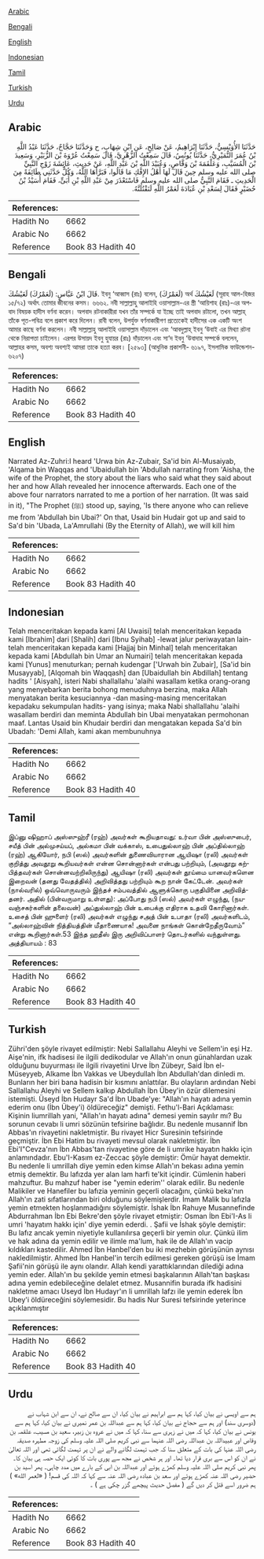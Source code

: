 [Arabic](#arabic)

[Bengali](#bengali)

[English](#english)

[Indonesian](#indonesian)

[Tamil](#tamil)

[Turkish](#turkish)

[Urdu](#urdu)

## Arabic


<div dir="rtl" lang="ar" style={{fontSize:'larger',backgroundColor:'#f8f9fa',padding:20}}>
حَدَّثَنَا الأُوَيْسِيُّ، حَدَّثَنَا إِبْرَاهِيمُ، عَنْ صَالِحٍ، عَنِ ابْنِ شِهَابٍ، ح وَحَدَّثَنَا حَجَّاجٌ، حَدَّثَنَا عَبْدُ اللَّهِ بْنُ عُمَرَ النُّمَيْرِيُّ، حَدَّثَنَا يُونُسُ، قَالَ سَمِعْتُ الزُّهْرِيَّ، قَالَ سَمِعْتُ عُرْوَةَ بْنَ الزُّبَيْرِ، وَسَعِيدَ بْنَ الْمُسَيَّبِ، وَعَلْقَمَةَ بْنَ وَقَّاصٍ، وَعُبَيْدَ اللَّهِ بْنَ عَبْدِ اللَّهِ، عَنْ حَدِيثِ، عَائِشَةَ زَوْجِ النَّبِيِّ صلى الله عليه وسلم حِينَ قَالَ لَهَا أَهْلُ الإِفْكِ مَا قَالُوا، فَبَرَّأَهَا اللَّهُ، وَكُلٌّ حَدَّثَنِي طَائِفَةً مِنَ الْحَدِيثِ ـ فَقَامَ النَّبِيُّ صلى الله عليه وسلم فَاسْتَعْذَرَ مِنْ عَبْدِ اللَّهِ بْنِ أُبَىٍّ، فَقَامَ أُسَيْدُ بْنُ حُضَيْرٍ فَقَالَ لِسَعْدِ بْنِ عُبَادَةَ لَعَمْرُ اللَّهِ لَنَقْتُلَنَّهُ‏.‏
</div>
<div style={{backgroundColor:'#f8f9fa',padding:20, marginBottom: 10}}><table> <thead> <tr> <th>References:</th> <th></th> </tr> </thead> <tbody><tr><td>Hadith No</td><td>6662</td></tr><tr><td>Arabic No</td><td>6662</td></tr><tr><td>Reference</td><td>Book 83 Hadith 40</td></tr></tbody></table></div>

## Bengali


<div dir="ltr" lang="bn" style={{fontSize:'larger',backgroundColor:'#f8f9fa',padding:20}}>
قَالَ ابْنُ عَبَّاسٍ: (لَعَمْرُكَ) لَعَيْشُكَ. ইবনু ‘আব্বাস (রাঃ) বলেন, (لَعَمْرُكَ) অর্থ لَعَيْشُكَ (সূরাহ আল-হিজর ১৫/৭২) অর্থাৎ তোমার জীবনের কসম। ৬৬৬২. নবী সাল্লাল্লাহু আলাইহি ওয়াসাল্লাম-এর স্ত্রী ‘আয়িশাহ (রাঃ)-এর অপবাদ বিষয়ক হাদীস বর্ণনা করেন। অপবাদ রটনাকারীরা যখন তাঁর সম্পর্কে যা ইচ্ছে তাই অপবাদ রটালো, তখন আল্লাহ্ তাঁকে পূত-পবিত্র বলে প্রকাশ করে দিলেন। রাবী বলেন, উপর্যুক্ত বর্ণনাকারীগণ প্রত্যেকেই হাদীসের এক একটি অংশ আমার কাছে বর্ণনা করলেন। নবী সাল্লাল্লাহু আলাইহি ওয়াসাল্লাম দাঁড়ালেন এবং ‘আবদুল্লাহ্ ইবনু ‘উবাই এর মিথ্যা রটনা থেকে নিরাপত্তা চাইলেন। এরপর উসায়দ ইবনু হুযায়র (রাঃ) দাঁড়ালেন এবং সা‘দ ইবনু ‘উবাদাহ সম্পর্কে বললেন, আল্লাহর কসম, অবশ্য অবশ্যই আমরা তাকে হত্যা করব। [২৫৯৩] (আধুনিক প্রকাশনী- ৬১৯৭, ইসলামিক ফাউন্ডেশন- ৬২০৭)
</div>
<div style={{backgroundColor:'#f8f9fa',padding:20, marginBottom: 10}}><table> <thead> <tr> <th>References:</th> <th></th> </tr> </thead> <tbody><tr><td>Hadith No</td><td>6662</td></tr><tr><td>Arabic No</td><td>6662</td></tr><tr><td>Reference</td><td>Book 83 Hadith 40</td></tr></tbody></table></div>

## English


<div dir="ltr" lang="en" style={{fontSize:'larger',backgroundColor:'#f8f9fa',padding:20}}>
Narrated Az-Zuhri:I heard 'Urwa bin Az-Zubair, Sa'id bin Al-Musaiyab, 'Alqama bin Waqqas and 'Ubaidullah bin 'Abdullah narrating from 'Aisha, the wife of the Prophet, the story about the liars who said what they said about her and how Allah revealed her innocence afterwards. Each one of the above four narrators narrated to me a portion of her narration. (It was said in it), "The Prophet (ﷺ) stood up, saying, 'Is there anyone who can relieve me from 'Abdullah bin Ubai?' On that, Usaid bin Hudair got up and said to Sa'd bin 'Ubada, La'Amrullahi (By the Eternity of Allah), we will kill him
</div>
<div style={{backgroundColor:'#f8f9fa',padding:20, marginBottom: 10}}><table> <thead> <tr> <th>References:</th> <th></th> </tr> </thead> <tbody><tr><td>Hadith No</td><td>6662</td></tr><tr><td>Arabic No</td><td>6662</td></tr><tr><td>Reference</td><td>Book 83 Hadith 40</td></tr></tbody></table></div>

## Indonesian


<div dir="ltr" lang="id" style={{fontSize:'larger',backgroundColor:'#f8f9fa',padding:20}}>
Telah menceritakan kepada kami [Al Uwaisi] telah menceritakan kepada kami [Ibrahim] dari [Shalih] dari [Ibnu Syihab] -lewat jalur periwayatan lain- telah menceritakan kepada kami [Hajjaj bin Minhal] telah menceritakan kepada kami [Abdullah bin Umar an Numairi] telah menceritakan kepada kami [Yunus] menuturkan; pernah kudengar ['Urwah bin Zubair], [Sa'id bin Musayyab], [Alqomah bin Waqqash] dan [Ubaidullah bin Abdillah] tentang hadits ' [Aisyah], isteri Nabi shallallahu 'alaihi wasallam ketika orang-orang yang menyebarkan berita bohong menuduhnya berzina, maka Allah menyatakan berita kesuciannya -dan masing-masing menceritakan kepadaku sekumpulan hadits- yang isinya; maka Nabi shallallahu 'alaihi wasallam berdiri dan meminta Abdullah bin Ubai menyatakan permohonan maaf. Lantas Usaid bin Khudair berdiri dan mengatakan kepada Sa'd bin Ubadah: 'Demi Allah, kami akan membunuhnya
</div>
<div style={{backgroundColor:'#f8f9fa',padding:20, marginBottom: 10}}><table> <thead> <tr> <th>References:</th> <th></th> </tr> </thead> <tbody><tr><td>Hadith No</td><td>6662</td></tr><tr><td>Arabic No</td><td>6662</td></tr><tr><td>Reference</td><td>Book 83 Hadith 40</td></tr></tbody></table></div>

## Tamil


<div dir="ltr" lang="ta" style={{fontSize:'larger',backgroundColor:'#f8f9fa',padding:20}}>
இப்னு ஷிஹாப் அஸ்ஸுஹ்ரீ (ரஹ்) அவர்கள் கூறியதாவது: உர்வா பின் அஸ்ஸுபைர், சயீத் பின் அல்முசய்யப், அல்கமா பின் வக்காஸ், உபைதுல்லாஹ் பின் அப்தில்லாஹ் (ரஹ்) ஆகியோர், நபி (ஸல்) அவர்களின் துணைவியாரான ஆயிஷா (ரலி) அவர்கள் குறித்து அவதூறு கூறியவர்கள் என்ன சொன்னார்கள் என்பது பற்றியும், (அவதூறு கற்பித்தவர்கள் சொன்னவற்றிலிருந்து) ஆயிஷா (ரலி) அவர்கள் தூய்மை யானவர்களென இறைவன் (தனது வேதத்தில்) அறிவித்தது பற்றியும் கூற நான் கேட்டேன். அவர்கள் (நால்வரில்) ஒவ்வொருவரும் இந்தச் சம்பவத்தில் ஆளுக்கொரு பகுதியினை அறிவித்தனர். அதில் (பின்வருமாறு உள்ளது): அப்போது நபி (ஸல்) அவர்கள் எழுந்து, (நயவஞ்சகர்களின் தலைவன்) அப்துல்லாஹ் பின் உபைக்கு எதிராக உதவி கோரினார்கள். உசைத் பின் ஹுளைர் (ரலி) அவர்கள் எழுந்து சஅத் பின் உபாதா (ரலி) அவர்களிடம், “அல்லாஹ்வின் நித்தியத்தின் மீதாணையாக! அவனை நாங்கள் கொன்றேதீருவோம்” என்று கூறினார்கள்.53 இந்த ஹதீஸ் இரு அறிவிப்பாளர் தொடர்களில் வந்துள்ளது. அத்தியாயம் : 83
</div>
<div style={{backgroundColor:'#f8f9fa',padding:20, marginBottom: 10}}><table> <thead> <tr> <th>References:</th> <th></th> </tr> </thead> <tbody><tr><td>Hadith No</td><td>6662</td></tr><tr><td>Arabic No</td><td>6662</td></tr><tr><td>Reference</td><td>Book 83 Hadith 40</td></tr></tbody></table></div>

## Turkish


<div dir="ltr" lang="tr" style={{fontSize:'larger',backgroundColor:'#f8f9fa',padding:20}}>
Zühri'den şöyle rivayet edilmiştir: Nebi Sallallahu Aleyhi ve Sellem'in eşi Hz. Aişe'nin, ifk hadisesi ile ilgili dedikodular ve Allah'ın onun günahlardan uzak olduğunu buyurması ile ilgili rivayetini Urve İbn Zübeyr, Said İbn el-Müseyyeb, Alkame İbn Vakkas ve Ubeydullah İbn Abdullah'dan dinledi m. Bunların her biri bana hadisin bir kısmını anlattılar. Bu olayların ardından Nebi Sallallahu Aleyhi ve Sellem kalkıp Abdullah İbn Übey'in özür dilemesini istemişti. Üseyd İbn Hudayr Sa'd İbn Ubade'ye: "Allah'ın hayatı adına yemin ederim onu (İbn Übey'i) öldüreceğiz" demişti. Fethu'l-Bari Açıklaması: Kişinin liumrillah yani, "Allah'ın hayatı adına" demesi yemin sayılır mı? Bu sorunun cevabı li umri sözünün tefsirine bağlıdır. Bu nedenle musannif İbn Abbas'ın rivayetini nakletmiştir. Bu rivayet Hicr Suresinin tefsirinde geçmiştir. İbn Ebi Hatim bu rivayeti mevsul olarak nakletmiştir. İbn Ebi'I"Cevza'nın İbn Abbas'tan rivayetine göre de li umrike hayatın hakkı için anlamındadır. Ebu'I-Kasım ez-Zeccac şöyle demiştir: Ömür hayat demektir. Bu nedenle li umrillah diye yemin eden kimse Allah'ın bekası adına yemin etmiş demektir. Bu lafızda yer alan lam harfi te'kit içindir. Cümlenin haberi mahzuftur. Bu mahzuf haber ise "yemin ederim'' olarak edilir. Bu nedenle Malikiler ve Hanefiler bu lafızia yeminin geçerli olacağını, çünkü beka'nın Allah'ın zati sıfatlarından biri olduğunu söylemişlerdir. İmam Malik bu lafızIa yemin etmekten hoşlanmadığını söylemiştir. İshak İbn Rahuye Musannefinde Abdurrahman İbn Ebi Bekre'den şöyle rivayet etmiştir: Osman İbn Ebi'I-As li umri 'hayatım hakkı için' diye yemin ederdi. . Şafii ve İshak şöyle demiştir: Bu lafız ancak yemin niyetiyle kullanılırsa geçerli bir yemin olur. Çünkü ilim ve hak adına da yemin edilir ve ilimle ma'lum, hak ile de Allah'ın vacip kıldıkları kastedilir. Ahmed İbn Hanbel'den bu iki mezhebin görüşünün aynısı nakledilmiştir. Ahmed İbn Hanbel'in tercih edilmesi gereken görüşü ise İmam Şafii'nin görüşü ile aynı olandır. Allah kendi yarattıklarından dilediği adına yemin eder. Allah'ın bu şekilde yemin etmesi başkalarının Allah'tan başkası adına yemin edebileceğine delalet etmez. Musannifin burada ifk hadisini nakletme amacı Useyd İbn Hudayr'ın li umrillah Iafzı ile yemin ederek İbn Ubey'i öldüreceğini söylemesidir. Bu hadis Nur Suresi tefsirinde yeterince açıklanmıştır
</div>
<div style={{backgroundColor:'#f8f9fa',padding:20, marginBottom: 10}}><table> <thead> <tr> <th>References:</th> <th></th> </tr> </thead> <tbody><tr><td>Hadith No</td><td>6662</td></tr><tr><td>Arabic No</td><td>6662</td></tr><tr><td>Reference</td><td>Book 83 Hadith 40</td></tr></tbody></table></div>

## Urdu


<div dir="rtl" lang="ur" style={{fontSize:'larger',backgroundColor:'#f8f9fa',padding:20}}>
ہم سے اویسی نے بیان کیا، کہا ہم سے ابراہیم نے بیان کیا، ان سے صالح نے، ان سے ابن شہاب نے (دوسری سند) اور ہم سے حجاج نے بیان کیا، کہا ہم سے عبداللہ بن عمر نمیری نے بیان کیا، کہا ہم سے یونس نے بیان کیا، کہا کہ میں نے زہری سے سنا، کہا کہ میں نے عروہ بن زبیر، سعید بن مسیب، علقمہ بن وقاص اور عبیداللہ بن عبداللہ رضی اللہ عنہما سے نبی کریم صلی اللہ علیہ وسلم کی زوجہ مطہرہ صدیقہ رضی اللہ عنہا کی بات کے متعلق سنا کہ جب تہمت لگانے والے نے ان پر تہمت لگائی تھی اور اللہ تعالیٰ نے ان کو اس سے بری قرار دیا تھا۔ اور ہر شخص نے مجھ سے پوری بات کا کوئی ایک حصہ ہی بیان کا۔ پھر نبی کریم صلی اللہ علیہ وسلم کھڑے ہوئے اور عبداللہ بن ابی کے بارے میں مدد چاہی۔ پھر اسید بن حضیر رضی اللہ عنہ کھڑے ہوئے اور سعد بن عبادہ رضی اللہ عنہ سے کہا کہ اللہ کی قسم! ( «لعمر الله» ) ہم ضرور اسے قتل کر دیں گے ( مفصل حدیث پیچھے گزر چکی ہے ) ۔
</div>
<div style={{backgroundColor:'#f8f9fa',padding:20, marginBottom: 10}}><table> <thead> <tr> <th>References:</th> <th></th> </tr> </thead> <tbody><tr><td>Hadith No</td><td>6662</td></tr><tr><td>Arabic No</td><td>6662</td></tr><tr><td>Reference</td><td>Book 83 Hadith 40</td></tr></tbody></table></div>